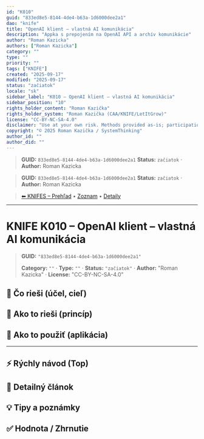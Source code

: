 ```yaml
---
id: "K010"
guid: "833ed8e5-8144-4de4-b63a-1d6000dee2a1"
dao: "knife"
title: "OpenAI klient – vlastná AI komunikácia"
description: "Appka s prepojením na OpenAI API a archív komunikácie"
author: "Roman Kazicka"
authors: ["Roman Kazicka"]
category: ""
type: ""
priority: ""
tags: ["KNIFE"]
created: "2025-09-17"
modified: "2025-09-17"
status: "začiatok"
locale: "sk"
sidebar_label: "K010 – OpenAI klient – vlastná AI komunikácia"
sidebar_position: "10"
rights_holder_content: "Roman Kazička"
rights_holder_system: "Roman Kazička (CAA/KNIFE/LetItGrow)"
license: "CC-BY-NC-SA-4.0"
disclaimer: "Use at your own risk. Methods provided as-is; participation is voluntary and context-aware."
copyright: "© 2025 Roman Kazička / SystemThinking"
author_id: ""
author_did: ""
---
```

<!-- fm-visible: start -->
> **GUID:** `833ed8e5-8144-4de4-b63a-1d6000dee2a1`
> **Status:** `začiatok` · **Author:** Roman Kazicka
<!-- fm-visible: end -->
<!-- body:start -->

<!-- fm-visible: start -->
> **GUID:** `833ed8e5-8144-4de4-b63a-1d6000dee2a1`
> **Status:** `začiatok` · **Author:** Roman Kazicka
<!-- fm-visible: end -->
<!-- body:start -->

<!-- nav:knifes -->
> [⬅ KNIFES – Prehľad](../overview.md) • [Zoznam](../KNIFE_Overview_List.md) • [Detaily](../KNIFE_Overview_Details.md)
---
# KNIFE K010 – OpenAI klient – vlastná AI komunikácia
<!-- fm-visible: start -->

> **GUID:** `"833ed8e5-8144-4de4-b63a-1d6000dee2a1"`
>   
> **Category:** `""` · **Type:** `""` · **Status:** `"začiatok"` · **Author:** "Roman Kazicka" · **License:** "CC-BY-NC-SA-4.0"
<!-- fm-visible: end -->


## 🎯 Čo rieši (účel, cieľ)

## 🧩 Ako to rieši (princíp)

## 🧪 Ako to použiť (aplikácia)

---

## ⚡ Rýchly návod (Top)

## 📜 Detailný článok

## 💡 Tipy a poznámky

## ✅ Hodnota / Zhrnutie
